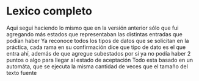 # Lexico completo
Aqui segui haciendo lo mismo que en la versión anterior sólo que fui agregando más estados que representaban las distintas entradas que podían haber
Ya reconoce todos los tipos de datos que se solicitan en la práctica, cada rama en su confirmación dice que tipo de dato es el que entra ahí, además de que agregue subestados por si ya no podía haber 2 puntos o algo para llegar al estado de aceptación
Todo esta basado en un automáta, que se ejecuta la misma cantidad de veces que el tamaño del texto fuente
